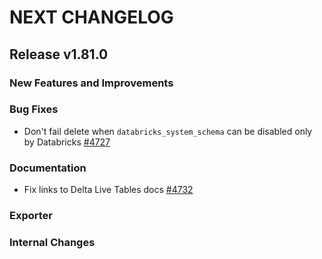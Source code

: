 # NEXT CHANGELOG

## Release v1.81.0

### New Features and Improvements

### Bug Fixes

 * Don't fail delete when `databricks_system_schema` can be disabled only by Databricks [#4727](https://github.com/databricks/terraform-provider-databricks/pull/4727)

### Documentation

 * Fix links to Delta Live Tables docs [#4732](https://github.com/databricks/terraform-provider-databricks/pull/4732)

### Exporter

### Internal Changes
